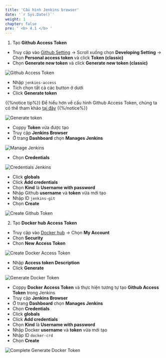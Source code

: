 ```yaml
---
title: 'Cấu hình Jenkins browser'
date: '`r Sys.Date()`'
weight: 1
chapter: false
pre: ' <b> 4.1 </b> '
---
```


1. Tạo **Github Access Token**

- Truy cập vào [Github Setting](https://github.com/settings/profile) -> Scroll xuống chọn **Developing Setting** -> Chọn **Personal access token** và click **Token (classic)**
- Chọn **Generate new token** và click **Generate new token (classic)**

![Github Access Token](/images/4.cicd/4.1-generategittoken.png)

- Nhập `jenkins-access`
- Tích chọn tất cả các button ở dưới
- Click **Generate token**

{{%notice tip%}}
Để hiểu hơn về cấu hình Github Access Token, chúng ta có thể tham khảo [tại đây](https://docs.cloudbees.com/docs/cloudbees-ci-kb/latest/client-and-managed-controllers/github-user-scopes-and-organization-permissions-overview)
{{%/notice%}}

![Generate token](/images/4.cicd/4.1-generatetoken.png)

- Coppy **Token** vừa được tạo
- Truy cập **Jenkins Browser**
- Ở trang **Dashboard** chọn **Manages Jenkins**

![Manage Jenkins](/images/4.cicd/4.1-managejenkins.png)

- Chọn **Credentials**

![Credentials Jenkins](/images/4.cicd/4.1-credentials.png)

- Click **globals**
- Click **Add credentials**
- Chọn **Kind** là **Username with password**
- Nhập Github **username** và **token** vừa mới tạo
- Nhập ID `jenkins-git`
- Chọn **Create**

![Create Github Token](/images/4.cicd/4.1-creategittoken.png)

2. Tạo **Docker hub Access Token**

- Truy cập vào [Docker hub](https://hub.docker.com/) -> Chọn **My Account**
- Chọn **Security**
- Chon **New Access Token**

![Create Docker Access Token](/images/4.cicd/4.1-createdockertoken.png)

- Nhập **Access token Description**
- Click **Generate**

![Generate Docker Token](/images/4.cicd/4.1-generatedockertoken.png)

- Coppy **Docker Access Token** và thực hiện tương tự tạo **Github Access Token** trong Jenkins
- Truy cập **Jenkins Browser**
- Ở trang **Dashboard** chọn **Manages Jenkins**
- Chọn **Credentials**
- Click **globals**
- Click **Add credentials**
- Chọn **Kind** là **Username with password**
- Nhập Docker **username** và **token** vừa mới tạo
- Nhập ID `docker-crd`
- Chọn **Create**

![Complete Generate Docker Token](/images/4.cicd/4.1-completegeneratedockertoken.png)
